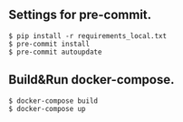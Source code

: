 ## Settings for pre-commit.
```console
$ pip install -r requirements_local.txt
$ pre-commit install
$ pre-commit autoupdate
```


## Build&Run docker-compose.
```console
$ docker-compose build
$ docker-compose up      
```